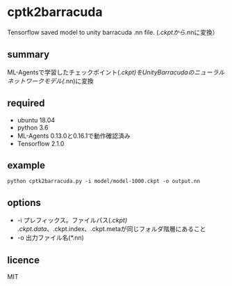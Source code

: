 # cptk2barracuda
Tensorflow saved model to unity barracuda .nn file. (*.ckptから*.nnに変換）

## summary
ML-Agentsで学習したチェックポイント(*.ckpt)をUnityBarracudaのニューラルネットワークモデル(*.nn)に変換

## required
* ubuntu 18.04
* python 3.6
* ML-Agents 0.13.0と0.16.1で動作確認済み 
* Tensorflow 2.1.0

## example
```
python cptk2barracuda.py -i model/model-1000.ckpt -o output.nn
```

## options
* -i プレフィックス。ファイルパス(*.ckpt) .ckpt.data*、.ckpt.index、.ckpt.metaが同じフォルダ階層にあること
* -o 出力ファイル名(*.nn)

## licence
MIT
